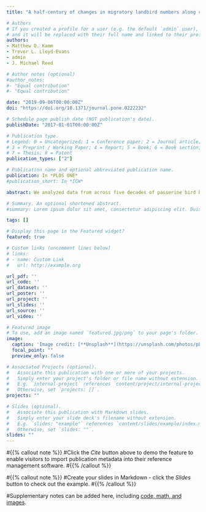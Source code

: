 ```yaml
---
title: "A half-century of changes in migratory landbird numbers along coastal Massachusetts"

# Authors
# If you created a profile for a user (e.g. the default `admin` user), write the username (folder name) here 
# and it will be replaced with their full name and linked to their profile.
authors:
- Matthew D. Kamm
- Trevor L. Lloyd-Evans
- admin
- J. Michael Reed

# Author notes (optional)
#author_notes:
#- "Equal contribution"
#- "Equal contribution"

date: "2019-09-06T00:00:00Z"
doi: "https://doi.org/10.1371/journal.pone.0222232"

# Schedule page publish date (NOT publication's date).
publishDate: "2017-01-01T00:00:00Z"

# Publication type.
# Legend: 0 = Uncategorized; 1 = Conference paper; 2 = Journal article;
# 3 = Preprint / Working Paper; 4 = Report; 5 = Book; 6 = Book section;
# 7 = Thesis; 8 = Patent
publication_types: ["2"]

# Publication name and optional abbreviated publication name.
publication: In *PLOS ONE*
#publication_short: In *ICW*

abstract: We analyzed data from across five decades of passerine bird banding at Manomet in Plymouth, Massachusetts, USA. This included 172,609 captures during spring migration and 253,265 during fall migration, from 1969 to 2015. Migration counts are prone to large interannual variation and trends are often difficult to interpret, but have the advantage of sampling many breeding populations in a single locale. We employed a Bayesian state-space modeling approach to estimate patterns in abundance over time while accounting for observation error, and a hierarchical clustering method to identify species groups with similar trends over time. Although continent-wide there has been an overall decrease in landbird populations over the past 40 years, we found a variety of patterns in abundance over time. Consistent with other studies, we found an overall decline in numbers of birds in the aggregate, with most species showing significant net declines in migratory cohort size in spring, fall, or both (49/73 species evaluated). Other species, however, exhibited different patterns, including abundance increases (10 species). Even among increasing and declining species, the specific trends varied in shape over time, forming seven distinct clusters in fall and ten in spring. The remaining species followed largely independent and irregular pathways. Overall, life-history traits (dependence on open habitat, nesting on or near the ground, migratory strategy, human commensal, spruce budworm specialists) did a poor job of predicting species groupings of abundance patterns in both spring and fall, but median date of passage was a good predictor of abundance trends during spring (but not fall) migration. This suggests that some species with very similar patterns of abundance were unlikely to be responding to the same environmental forces. Changes in abundance at this banding station were generally consistent with BBS trend data for the same geographic region.

# Summary. An optional shortened abstract.
#summary: Lorem ipsum dolor sit amet, consectetur adipiscing elit. Duis posuere tellus ac convallis placerat. Proin tincidunt magna sed ex sollicitudin condimentum.

tags: []

# Display this page in the Featured widget?
featured: true

# Custom links (uncomment lines below)
# links:
# - name: Custom Link
#   url: http://example.org

url_pdf: ''
url_code: ''
url_dataset: ''
url_poster: ''
url_project: ''
url_slides: ''
url_source: ''
url_video: ''

# Featured image
# To use, add an image named `featured.jpg/png` to your page's folder. 
image:
  caption: 'Image credit: [**Unsplash**](https://unsplash.com/photos/pLCdAaMFLTE)'
  focal_point: ""
  preview_only: false

# Associated Projects (optional).
#   Associate this publication with one or more of your projects.
#   Simply enter your project's folder or file name without extension.
#   E.g. `internal-project` references `content/project/internal-project/index.md`.
#   Otherwise, set `projects: []`.
projects: ""

# Slides (optional).
#   Associate this publication with Markdown slides.
#   Simply enter your slide deck's filename without extension.
#   E.g. `slides: "example"` references `content/slides/example/index.md`.
#   Otherwise, set `slides: ""`.
slides: ""
---
```


#{{% callout note %}}
#Click the *Cite* button above to demo the feature to enable visitors to import publication metadata into their reference management software.
#{{% /callout %}}

#{{% callout note %}}
#Create your slides in Markdown - click the *Slides* button to check out the example.
#{{% /callout %}}

#Supplementary notes can be added here, including [code, math, and images](https://wowchemy.com/docs/writing-markdown-latex/).

